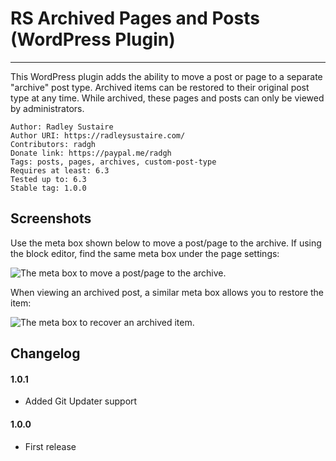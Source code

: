 # RS Archived Pages and Posts (WordPress Plugin)
---

This WordPress plugin adds the ability to move a post or page to a separate "archive" post type. Archived items can be restored to their original post type at any time. While archived, these pages and posts can only be viewed by administrators. 

    Author: Radley Sustaire
    Author URI: https://radleysustaire.com/
    Contributors: radgh
    Donate link: https://paypal.me/radgh
    Tags: posts, pages, archives, custom-post-type
    Requires at least: 6.3
    Tested up to: 6.3
    Stable tag: 1.0.0

## Screenshots ##

Use the meta box shown below to move a post/page to the archive. If using the block editor, find the same meta box under the page settings:

![The meta box to move a post/page to the archive.](https://s3.us-west-2.amazonaws.com/elasticbeanstalk-us-west-2-868470985522/ShareX/2023/08/chrome_2023-08-17_14-06-40.png)

When viewing an archived post, a similar meta box allows you to restore the item:

![The meta box to recover an archived item.](https://s3.us-west-2.amazonaws.com/elasticbeanstalk-us-west-2-868470985522/ShareX/2023/08/chrome_2023-08-17_14-07-23.png)

## Changelog ##

#### 1.0.1
* Added Git Updater support

#### 1.0.0
* First release
